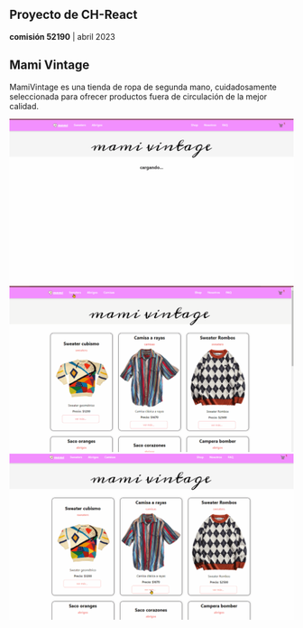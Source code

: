 ## Proyecto de CH-React
**comisión 52190** | abril 2023

## Mami Vintage ##

MamiVintage es una tienda de ropa de segunda mano, cuidadosamente seleccionada para ofrecer productos fuera de circulación de la mejor calidad.

![](https://github.com/NataNoEsta/RJS52190/blob/master/proyecto/mamivintage/public/demo/home_gif.gif)
![](https://github.com/NataNoEsta/RJS52190/blob/master/proyecto/mamivintage/public/demo/categorias.gif)
![](https://github.com/NataNoEsta/RJS52190/blob/master/proyecto/mamivintage/public/demo/detalle.gif)
